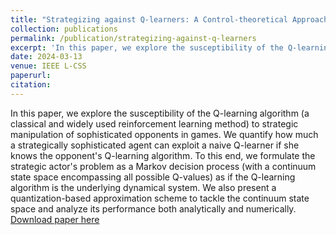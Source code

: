 ```yaml
---
title: "Strategizing against Q-learners: A Control-theoretical Approach"
collection: publications
permalink: /publication/strategizing-against-q-learners
excerpt: 'In this paper, we explore the susceptibility of the Q-learning algorithm (a classical and widely used reinforcement learning method) to strategic manipulation of sophisticated opponents in games.'
date: 2024-03-13
venue: IEEE L-CSS
paperurl: 
citation: 
---
```

In this paper, we explore the susceptibility of the Q-learning algorithm (a classical and widely used reinforcement learning method) to strategic manipulation of sophisticated opponents in games. We quantify how much a strategically sophisticated agent can exploit a naive Q-learner if she knows the opponent's Q-learning algorithm. To this end, we formulate the strategic actor's problem as a Markov decision process (with a continuum state space encompassing all possible Q-values) as if the Q-learning algorithm is the underlying dynamical system. We also present a quantization-based approximation scheme to tackle the continuum state space and analyze its performance both analytically and numerically.
[Download paper here](https://ieeexplore.ieee.org/document/10561617)
